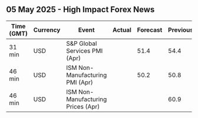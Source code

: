 ## 05 May 2025 - High Impact Forex News

| Time (GMT) | Currency | Event | Actual | Forecast | Previous |
|------|----------|-------|--------|----------|----------|
| 31 min | USD | S&P Global Services PMI (Apr) |  | 51.4 | 54.4 |
| 46 min | USD | ISM Non-Manufacturing PMI (Apr) |  | 50.2 | 50.8 |
| 46 min | USD | ISM Non-Manufacturing Prices (Apr) |  |  | 60.9 |
